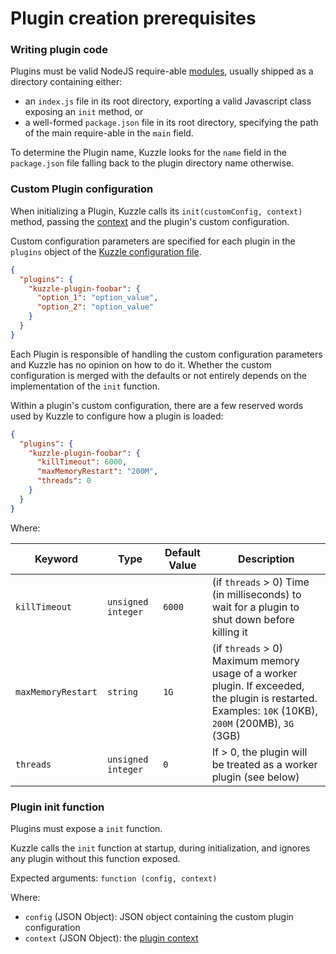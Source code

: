 # Plugin creation prerequisites

### Writing plugin code

Plugins must be valid NodeJS require-able [modules](https://nodejs.org/dist/latest-v6.x/docs/api/modules.html), usually shipped as a directory containing either:

* an `index.js` file in its root directory, exporting a valid Javascript class exposing an `init` method, or
* a well-formed `package.json` file in its root directory, specifying the path of the main require-able in the `main` field.

To determine the Plugin name, Kuzzle looks for the `name` field in the `package.json` file falling back to the plugin directory name otherwise.

### Custom Plugin configuration

When initializing a Plugin, Kuzzle calls its `init(customConfig, context)` method, passing the [context](/plugin-reference/#the-plugin-context) and the plugin's custom configuration.

Custom configuration parameters are specified for each plugin in the `plugins` object of the [Kuzzle configuration file](#configuring-kuzzle).

```json
{
  "plugins": {
    "kuzzle-plugin-foobar": {
      "option_1": "option_value",
      "option_2": "option_value"
    }
  }
}
```

Each Plugin is responsible of handling the custom configuration parameters and Kuzzle has no opinion on how to do it. Whether the custom configuration is merged with the defaults or not entirely depends on the implementation of the `init` function.

Within a plugin's custom configuration, there are a few reserved words used by Kuzzle to configure how a plugin is loaded:

```json
{
  "plugins": {
    "kuzzle-plugin-foobar": {
      "killTimeout": 6000,
      "maxMemoryRestart": "200M",
      "threads": 0
    }
  }
}
```

Where:

| Keyword | Type | Default Value |Description                  |
|---------|------|---------------|-----------------------------|
| `killTimeout` | `unsigned integer` | `6000 ` | (if `threads` > 0) Time (in milliseconds) to wait for a plugin to shut down before killing it |
| `maxMemoryRestart` | `string` | `1G` | (if `threads` > 0) Maximum memory usage of a worker plugin. If exceeded, the plugin is restarted. <br>Examples: `10K` (10KB), `200M` (200MB), `3G` (3GB)|
|`threads`|`unsigned integer`|`0`| If > 0, the plugin will be treated as a worker plugin (see below) |


### Plugin init function

Plugins must expose a `init` function.

Kuzzle calls the `init` function at startup, during initialization, and ignores any plugin without this function exposed.

Expected arguments:
`function (config, context)`

Where:

* ``config`` (JSON Object): JSON object containing the custom plugin configuration
* ``context`` (JSON Object): the [plugin context](#the-plugin-context)
